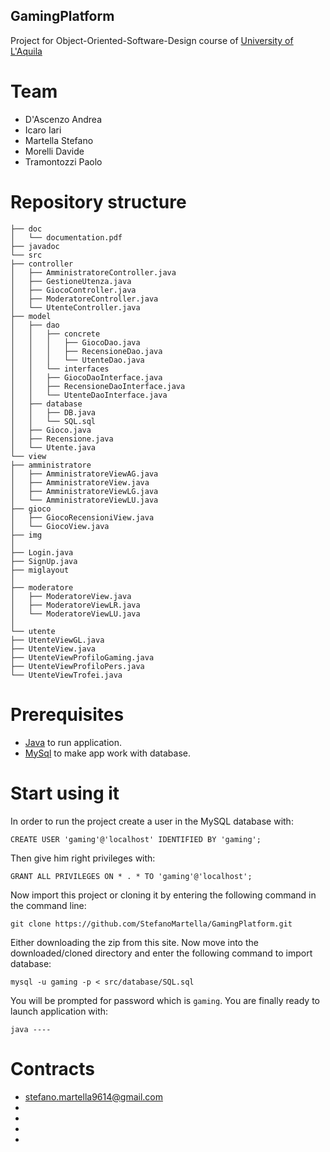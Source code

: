 ## GamingPlatform

Project for Object-Oriented-Software-Design course of [University of L'Aquila](http://univaq.it)

# Team

- D'Ascenzo Andrea
- Icaro Iari
- Martella Stefano
- Morelli Davide
- Tramontozzi Paolo
# Repository structure
 ```
├── doc
│   └── documentation.pdf
├── javadoc
└── src
├── controller
│   ├── AmministratoreController.java
│   ├── GestioneUtenza.java
│   ├── GiocoController.java
│   ├── ModeratoreController.java
│   └── UtenteController.java
├── model
│   ├── dao
│   │   ├── concrete
│   │   │   ├── GiocoDao.java
│   │   │   ├── RecensioneDao.java
│   │   │   └── UtenteDao.java
│   │   └── interfaces
│   │   ├── GiocoDaoInterface.java
│   │   ├── RecensioneDaoInterface.java
│   │   └── UtenteDaoInterface.java
│   ├── database
│   │   ├── DB.java
│   │   └── SQL.sql
│   ├── Gioco.java
│   ├── Recensione.java
│   └── Utente.java
└── view
├── amministratore
│   ├── AmministratoreViewAG.java
│   ├── AmministratoreView.java
│   ├── AmministratoreViewLG.java
│   └── AmministratoreViewLU.java
├── gioco
│   ├── GiocoRecensioniView.java
│   └── GiocoView.java
├── img
│
├── Login.java
├── SignUp.java
├── miglayout
│   
├── moderatore
│   ├── ModeratoreView.java
│   ├── ModeratoreViewLR.java
│   └── ModeratoreViewLU.java
│
└── utente
├── UtenteViewGL.java
├── UtenteView.java
├── UtenteViewProfiloGaming.java
├── UtenteViewProfiloPers.java
└── UtenteViewTrofei.java
```

# Prerequisites

 - [Java](https://www.java.com/it/download/) to run application.
 - [MySql](https://www.mysql.com/it/downloads/) to make app work with database.
 
 # Start using it
 
 In order to run the project create a user in the MySQL database with:
 
 ```CREATE USER 'gaming'@'localhost' IDENTIFIED BY 'gaming';```
 
 Then give him right privileges with:
 
 ```GRANT ALL PRIVILEGES ON * . * TO 'gaming'@'localhost';```
 
 Now import  this project or cloning it by entering the following command in the command line:
 
 ```git clone https://github.com/StefanoMartella/GamingPlatform.git```
 
 Either downloading the zip from this site.
 Now move into the downloaded/cloned directory and enter the following command to import database:
 
 ```mysql -u gaming -p < src/database/SQL.sql```
 
 You will be prompted for password which is ```gaming```.
 You are finally ready to launch application with:
 
 ```java ----```

# Contracts 

 - stefano.martella9614@gmail.com
 -
 -
 -
 -
 
